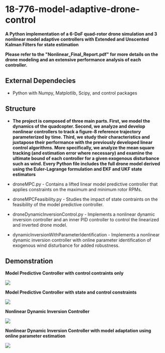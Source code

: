 # 18-776-model-adaptive-drone-control

**A Python implementation of a 6-DoF quad-rotor drone simulation and 3 nonlinear model adaptive controllers with Extended and Unscented Kalman Filters for state estimation**

**Please refer to the "Nonlinear_Final_Report.pdf" for more details on the drone modeling and an extensive performance analysis of each controller.**

## External Dependecies
* Python with Numpy, Matplotlib, Scipy, and control packages

## Structure
* **The project is composed of three main parts. First, we model the dynamics of the quadcopter. Second, we analyze and develop nonlinear controllers to track a figure-8 reference trajectory parameterized by time. Third, we study their characteristics and juxtapose their performance with the previously developed linear control algorithms. More specifically, we analyze the mean square tracking (and estimation error where necessary) and examine the ultimate bound of each controller for a given exogenous disturbance such as wind. Every Python file includes the full drone model derived using the Euler-Lagrange formulation and EKF and UKF state estimators**

* droneMPC.py - Contains a lifted linear model predictive controller that applies constraints on the maximum and minimum rotor RPMs.
* droneMPCFeasibility.py - Studies the impact of state contraints on the feasibility of the model predictive controller.
* droneDynamicInversionControl.py - Implements a nonlinear dynamic inversion controller and an inner PID controller to control the linearized and inverted drone model.
* dynamicInversionWithParameterIdentification - Implements a nonlinear dynamic inversion controller with online parameter identification of exogenous wind disturbance for added robustness.

## Demonstration

**Model Predictive Controller with control contraints only**

![](https://github.com/sidd-1234/18-776-model-adaptive-drone-control/blob/main/droneMPCWithControlConstraintsOnly.gif)

**Model Predictive Controller with state and control constraints**

![](https://github.com/sidd-1234/18-776-model-adaptive-drone-control/blob/main/droneMPCWithStateConstraints.gif)

**Nonlinear Dynamic Inversion Controller**

![](https://github.com/sidd-1234/18-776-model-adaptive-drone-control/blob/main/droneNDI.gif)

**Nonlinear Dynamic Inversion Controller with model adaptation using online parameter estimation**

![](https://github.com/sidd-1234/18-776-model-adaptive-drone-control/blob/main/droneAdaptiveNDI.gif)
